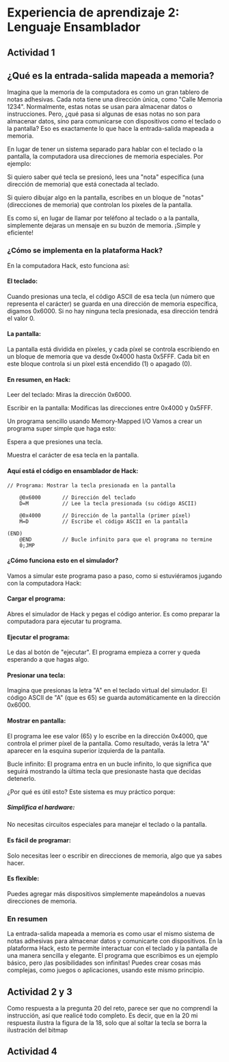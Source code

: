 # Experiencia de aprendizaje 2: Lenguaje Ensamblador

## Actividad 1

## ¿Qué es la entrada-salida mapeada a memoria?
Imagina que la memoria de la computadora es como un gran tablero de notas adhesivas. Cada nota tiene una dirección única, como "Calle Memoria 1234". Normalmente, estas notas se usan para almacenar datos o instrucciones. Pero, ¿qué pasa si algunas de esas notas no son para almacenar datos, sino para comunicarse con dispositivos como el teclado o la pantalla? Eso es exactamente lo que hace la entrada-salida mapeada a memoria.

En lugar de tener un sistema separado para hablar con el teclado o la pantalla, la computadora usa direcciones de memoria especiales. Por ejemplo:

Si quiero saber qué tecla se presionó, lees una "nota" específica (una dirección de memoria) que está conectada al teclado.

Si quiero dibujar algo en la pantalla, escribes en un bloque de "notas" (direcciones de memoria) que controlan los píxeles de la pantalla.

Es como si, en lugar de llamar por teléfono al teclado o a la pantalla, simplemente dejaras un mensaje en su buzón de memoria. ¡Simple y eficiente!

### ¿Cómo se implementa en la plataforma Hack?
En la computadora Hack, esto funciona así:

#### El teclado: 
Cuando presionas una tecla, el código ASCII de esa tecla (un número que representa el carácter) se guarda en una dirección de memoria específica, digamos 0x6000. Si no hay ninguna tecla presionada, esa dirección tendrá el valor 0.

#### La pantalla: 
La pantalla está dividida en píxeles, y cada píxel se controla escribiendo en un bloque de memoria que va desde 0x4000 hasta 0x5FFF. Cada bit en este bloque controla si un píxel está encendido (1) o apagado (0).

#### En resumen, en Hack:

Leer del teclado: Miras la dirección 0x6000.

Escribir en la pantalla: Modificas las direcciones entre 0x4000 y 0x5FFF.

Un programa sencillo usando Memory-Mapped I/O
Vamos a crear un programa super simple que haga esto:

Espera a que presiones una tecla.

Muestra el carácter de esa tecla en la pantalla.

#### Aquí está el código en ensamblador de Hack:

```
// Programa: Mostrar la tecla presionada en la pantalla

    @0x6000       // Dirección del teclado
    D=M           // Lee la tecla presionada (su código ASCII)

    @0x4000       // Dirección de la pantalla (primer píxel)
    M=D           // Escribe el código ASCII en la pantalla

(END)
    @END          // Bucle infinito para que el programa no termine
    0;JMP
```

#### ¿Cómo funciona esto en el simulador?
Vamos a simular este programa paso a paso, como si estuviéramos jugando con la computadora Hack:

#### Cargar el programa: 
Abres el simulador de Hack y pegas el código anterior. Es como preparar la computadora para ejecutar tu programa.

#### Ejecutar el programa: 
Le das al botón de "ejecutar". El programa empieza a correr y queda esperando a que hagas algo.

#### Presionar una tecla: 
Imagina que presionas la letra "A" en el teclado virtual del simulador. El código ASCII de "A" (que es 65) se guarda automáticamente en la dirección 0x6000.

#### Mostrar en pantalla: 
El programa lee ese valor (65) y lo escribe en la dirección 0x4000, que controla el primer píxel de la pantalla. Como resultado, verás la letra "A" aparecer en la esquina superior izquierda de la pantalla.

Bucle infinito: El programa entra en un bucle infinito, lo que significa que seguirá mostrando la última tecla que presionaste hasta que decidas detenerlo.

¿Por qué es útil esto?
Este sistema es muy práctico porque:

##### Simplifica el hardware: 
No necesitas circuitos especiales para manejar el teclado o la pantalla.

#### Es fácil de programar: 
Solo necesitas leer o escribir en direcciones de memoria, algo que ya sabes hacer.

#### Es flexible: 
Puedes agregar más dispositivos simplemente mapeándolos a nuevas direcciones de memoria.

### En resumen
La entrada-salida mapeada a memoria es como usar el mismo sistema de notas adhesivas para almacenar datos y comunicarte con dispositivos. En la plataforma Hack, esto te permite interactuar con el teclado y la pantalla de una manera sencilla y elegante. El programa que escribimos es un ejemplo básico, pero ¡las posibilidades son infinitas! Puedes crear cosas más complejas, como juegos o aplicaciones, usando este mismo principio.

## Actividad 2 y 3 

Como respuesta a la pregunta 20 del reto, parece ser que no comprendí la instrucción, así que 
realicé todo completo. Es decir, que en la 20 mi respuesta ilustra la figura de la 18, solo
que al soltar la tecla se borra la ilustración del bitmap

## Actividad 4 







